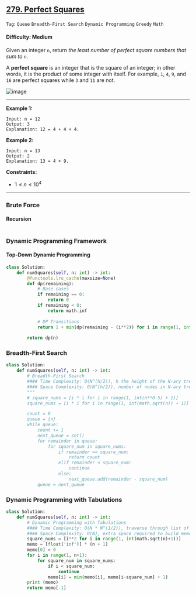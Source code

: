 ## [279. Perfect Squares](https://leetcode.com/problems/perfect-squares)

```Tag```: ```Queue``` ```Breadth-First Search``` ```Dynamic Programming``` ```Greedy``` ```Math```

#### Difficulty: Medium

Given an integer ```n```, return _the least number of perfect square numbers that sum to ```n```_.

A __perfect square__ is an integer that is the square of an integer; in other words, it is the product of some integer with itself. For example, ```1```, ```4```, ```9```, and ```16``` are perfect squares while ```3``` and ```11``` are not.

![image](https://github.com/quananhle/Python/assets/35042430/145597b7-f55c-4cdc-a1cd-0273e49cee7e)

---

__Example 1:__
```
Input: n = 12
Output: 3
Explanation: 12 = 4 + 4 + 4.
```

__Example 2:__
```
Input: n = 13
Output: 2
Explanation: 13 = 4 + 9.
```
 
__Constraints:__

- $1 \le n \le 10^4$

---

### Brute Force

#### Recursion

```Python

```

### Dynamic Programming Framework

#### Top-Down Dynamic Programming

```Python
class Solution:
    def numSquares(self, n: int) -> int:
        @functools.lru_cache(maxsize=None)
        def dp(remaining):
            # Base cases
            if remaining == 0:
                return 0
            if remaining < 0:
                return math.inf
            
            # DP Transitions
            return 1 + min(dp(remaining - (i**2)) for i in range(1, int(math.sqrt(n)) + 1))
        
        return dp(n)
```

### Breadth-First Search

```Python
class Solution:
    def numSquares(self, n: int) -> int:
        # Breadth-First Search
        #### Time Complexity: O(N^(h/2)), h the height of the N-ary tree
        #### Space Complexity: O(N^(h/2)), number of nodes in N-ary tree
        """
        # square_nums = [i * i for i in range(1, int(n**0.5) + 1)]
        square_nums = [i * i for i in range(1, int(math.sqrt(n)) + 1)]

        count = 0
        queue = {n}
        while queue:
            count += 1
            next_queue = set()
            for remainder in queue:
                for square_num in square_nums:
                    if remainder == square_num:
                        return count
                    elif remainder < square_num:
                        continue
                    else:
                        next_queue.add(remainder - square_num)
            queue = next_queue
```

### Dynamic Programming with Tabulations

```Python
class Solution:
    def numSquares(self, n: int) -> int:
        # Dynamic Programming with Tabulations
        #### Time Complexity: O(N * N^(1/2)), traverse through list of square numbers, which takes at most square root N, while traversing through the size of input n
        #### Space Complexity: O(N), extra space required to build memo
        square_nums = [i**2 for i in range(1, int(math.sqrt(n)+1))]
        memo = [float('inf')] * (n + 1)
        memo[0] = 0
        for i in range(1, n+1):
            for square_num in square_nums:
                if i < square_num:
                    continue
                memo[i] = min(memo[i], memo[i-square_num] + 1)
        print (memo)
        return memo[-1]
```
